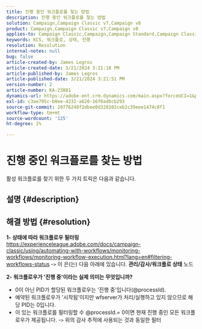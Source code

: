 ```yaml
---
title: 진행 중인 워크플로를 찾는 방법
description: 진행 중인 워크플로를 찾는 방법
solution: Campaign,Campaign Classic v7,Campaign v8
product: Campaign,Campaign Classic v7,Campaign v8
applies-to: Campaign Classic,Campaign,Campaign Standard,Campaign Classic v7,Campaign v8
keywords: KCS, 워크플로, 상태, 진행
resolution: Resolution
internal-notes: null
bug: false
article-created-by: James Legros
article-created-date: 3/21/2024 3:21:18 PM
article-published-by: James Legros
article-published-date: 3/21/2024 3:21:51 PM
version-number: 2
article-number: KA-23881
dynamics-url: https://adobe-ent.crm.dynamics.com/main.aspx?forceUCI=1&pagetype=entityrecord&etn=knowledgearticle&id=1b39a7a7-96e7-ee11-904d-6045bd006704
exl-id: c3ae795c-b0ee-4232-a620-16f0adbcb293
source-git-commit: 20776248f2dbee0d328102ceb2c39eee1474c8f1
workflow-type: tm+mt
source-wordcount: '125'
ht-degree: 1%

---
```


# 진행 중인 워크플로를 찾는 방법




활성 워크플로를 찾기 위한 두 가지 트릭은 다음과 같습니다.

## 설명 {#description}





## 해결 방법 {#resolution}


<b>1- 상태에 따라 워크플로우 필터링</b>
https://experienceleague.adobe.com/docs/campaign-classic/using/automating-with-workflows/monitoring-workflows/monitoring-workflow-execution.html?lang=en#filtering-workflows-status -`>`  이 은(는) 다음 아래에 있습니다. <b>관리/감사/워크플로 상태</b> 노드

<b>2- 워크플로우가 &#39;진행 중&#39;이라는 실제 의미는 무엇입니까?</b>
- 0이 아닌 PID가 할당된 워크플로우는 &#39;진행 중&#39;입니다(@processId).
- 예약된 워크플로우가 &#39;시작됨&#39;이지만 wfserver가 처리/실행하고 있지 않으므로 해당 PID는 0입니다.
- 이 있는 워크플로를 필터링할 수 @processId.= 0이면 현재 진행 중인 모든 워크플로우가 제공됩니다. -`>`  위의 감사 추적에 사용되는 것과 동일한 필터
